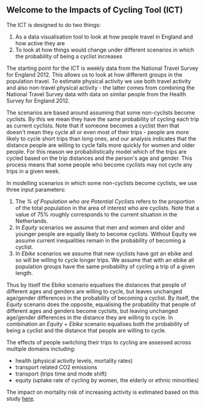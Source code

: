 ## Welcome to the Impacts of Cycling Tool (ICT)

The ICT is designed to do two things:

1. As a data visualisation tool to look at how people travel in England and how active they are
2. To look at how things would change under different scenarios in which the probability of being a cyclist increases

The starting point for the ICT is weekly data from the National Travel Survey for England 2012. This allows us to look at how different groups in the population travel. To estimate physical activity we use both travel activity and also non-travel physical activity &#45; the latter comes from combining the National Travel Survey data with data on similar people from the Health Survey for England 2012.

The scenarios are based around assuming that some non-cyclists become cyclists. By this we mean they have the same probability of cycling each trip as current cyclists. Note that if someone becomes a cyclist then that doesn&#39;t mean they cycle all or even most of their trips - people are more likely to cycle short trips than long ones, and our analysis indicates that the distance people are willing to cycle falls more quickly for women and older people. For this reason we probabilistically model which of the trips are cycled based on the trip distances and the person&#39;s age and gender. This process means that some people who become cyclists may not cycle any trips in a given week.

In modelling scenarios in which some non-cyclists become cyclists, we use three input parameters:

1. The *% of Population who are Potential Cyclists* refers to the proportion of the total population in the area of interest who are cyclists.  Note that a value of 75% roughly corresponds to the current situation in the Netherlands.
2. In *Equity* scenarios we assume that men and women and older and younger people are equally likely to become cyclists. Without Equity we assume current inequalities remain in the probability of becoming a cyclist.
3. In *Ebike* scenarios we assume that new cyclists have got an ebike and so will be willing to cycle longer trips. We assume that with an ebike all population groups have the same probability of cycling a trip of a given length.

Thus by itself the Ebike scenario equalises the distances that people of different ages and genders are willing to cycle, but leaves unchanged age/gender differences in the probability of becoming a cyclist. By itself, the *Equity*  scenario does the opposite, equalising the probability that people of different ages and genders become cyclsits, but leaving unchanged age/gender differences in the distance they are willing to cycle. In combination an *Equity + Ebike* scenario equalises both the probability of being a cyclist and the distance that people are willing to cycle.

The effects of people switching their trips to cycling are assessed across multiple domains including:

*	health (physical activity levels, mortality rates)
*	transport related CO2 emissions
*	transport (trips time and mode shift)
*	equity (uptake rate of cycling by women, the elderly or ethnic minorities)

The impact on mortality risk of increasing activity is estimated based on this study <a href="http://www.thelancet.com/journals/lancet/article/PIIS0140-6736%2811%2960749-6/abstract" target="_blank">here</a>.
